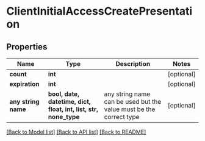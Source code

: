 # ClientInitialAccessCreatePresentation


## Properties
Name | Type | Description | Notes
------------ | ------------- | ------------- | -------------
**count** | **int** |  | [optional] 
**expiration** | **int** |  | [optional] 
**any string name** | **bool, date, datetime, dict, float, int, list, str, none_type** | any string name can be used but the value must be the correct type | [optional]

[[Back to Model list]](../README.md#documentation-for-models) [[Back to API list]](../README.md#documentation-for-api-endpoints) [[Back to README]](../README.md)


